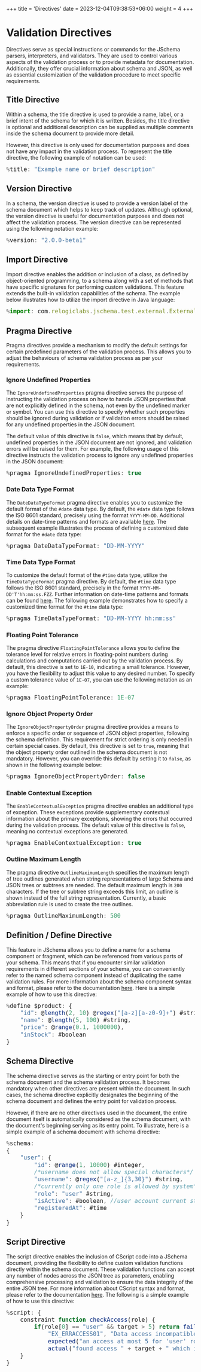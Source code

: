 +++
title = 'Directives'
date = 2023-12-04T09:38:53+06:00
weight = 4
+++

<style>
pre code { font-size: 1.1em; }
</style>

# Validation Directives
Directives serve as special instructions or commands for the JSchema parsers, interpreters, and validators. They are used to control various aspects of the validation process or to provide metadata for documentation. Additionally, they offer crucial information about schema and JSON, as well as essential customization of the validation procedure to meet specific requirements.

## Title Directive
Within a schema, the title directive is used to provide a name, label, or a brief intent of the schema for which it is written. Besides, the title directive is optional and additional description can be supplied as multiple comments inside the schema document to provide more detail.

However, this directive is only used for documentation purposes and does not have any impact in the validation process. To represent the title directive, the following example of notation can be used:
```js
%title: "Example name or brief description"
```

## Version Directive
In a schema, the version directive is used to provide a version label of the schema document which helps to keep track of updates. Although optional, the version directive is useful for documentation purposes and does not affect the validation process. The version directive can be represented using the following notation example:
```js
%version: "2.0.0-beta1"
```

## Import Directive
Import directive enables the addition or inclusion of a class, as defined by object-oriented programming, to a schema along with a set of methods that have specific signatures for performing custom validations. This feature extends the built-in validation capabilities of the schema. The example below illustrates how to utilize the import directive in Java language:
```js
%import: com.relogiclabs.jschema.test.external.ExternalFunctions
```

## Pragma Directive
Pragma directives provide a mechanism to modify the default settings for certain predefined parameters of the validation process. This allows you to adjust the behaviours of schema validation process as per your requirements.

### Ignore Undefined Properties
The `IgnoreUndefinedProperties` pragma directive serves the purpose of instructing the validation process on how to handle JSON properties that are not explicitly defined in the schema, not even by the undefined marker or symbol. You can use this directive to specify whether such properties should be ignored during validation or if validation errors should be raised for any undefined properties in the JSON document.

The default value of this directive is `false`, which means that by default, undefined properties in the JSON document are not ignored, and validation errors will be raised for them. For example, the following usage of this directive instructs the validation process to ignore any undefined properties in the JSON document:
```js
%pragma IgnoreUndefinedProperties: true
```

### Date Data Type Format
The `DateDataTypeFormat` pragma directive enables you to customize the default format of the `#date` data type. By default, the `#date` data type follows the ISO 8601 standard, precisely using the format `YYYY-MM-DD`. Additional details on date-time patterns and formats are available [here](/JSchema-Java/articles/datetime). The subsequent example illustrates the process of defining a customized date format for the `#date` data type:
```js
%pragma DateDataTypeFormat: "DD-MM-YYYY"
```

### Time Data Type Format
To customize the default format of the `#time` data type, utilize the `TimeDataTypeFormat` pragma directive. By default, the `#time` data type follows the ISO 8601 standard, precisely in the format `YYYY-MM-DD'T'hh:mm:ss.FZZ`. Further information on date-time patterns and formats can be found [here](/JSchema-Java/articles/datetime). The following example demonstrates how to specify a customized time format for the `#time` data type:
```js
%pragma TimeDataTypeFormat: "DD-MM-YYYY hh:mm:ss"
```

### Floating Point Tolerance
The pragma directive `FloatingPointTolerance` allows you to define the tolerance level for relative errors in floating-point numbers during calculations and computations carried out by the validation process. By default, this directive is set to `1E-10`, indicating a small tolerance. However, you have the flexibility to adjust this value to any desired number. To specify a custom tolerance value of `1E-07`, you can use the following notation as an example:
```js
%pragma FloatingPointTolerance: 1E-07
```

### Ignore Object Property Order
The `IgnoreObjectPropertyOrder` pragma directive provides a means to enforce a specific order or sequence of JSON object properties, following the schema definition. This requirement for strict ordering is only needed in certain special cases. By default, this directive is set to `true`, meaning that the object property order outlined in the schema document is not mandatory. However, you can override this default by setting it to `false`, as shown in the following example below:
```js
%pragma IgnoreObjectPropertyOrder: false
```

### Enable Contextual Exception
The `EnableContextualException` pragma directive enables an additional type of exception. These exceptions provide supplementary contextual information about the primary exceptions, showing the errors that occurred during the validation process. The default value of this directive is `false`, meaning no contextual exceptions are generated.
```js
%pragma EnableContextualException: true
```

### Outline Maximum Length
The pragma directive `OutlineMaximumLength` specifies the maximum length of tree outlines generated when string representations of large Schema and JSON trees or subtrees are needed. The default maximum length is `200` characters. If the tree or subtree string exceeds this limit, an outline is shown instead of the full string representation. Currently, a basic abbreviation rule is used to create the tree outlines.
```js
%pragma OutlineMaximumLength: 500
```

## Definition / Define Directive
This feature in JSchema allows you to define a name for a schema component or fragment, which can be referenced from various parts of your schema. This means that if you encounter similar validation requirements in different sections of your schema, you can conveniently refer to the named schema component instead of duplicating the same validation rules. For more information about the schema component syntax and format, please refer to the documentation [here](/JSchema-Java/articles/components). Here is a simple example of how to use this directive:
```js
%define $product: {
    "id": @length(2, 10) @regex("[a-z][a-z0-9]+") #string,
    "name": @length(5, 100) #string,
    "price": @range(0.1, 1000000),
    "inStock": #boolean
}
```

## Schema Directive
The schema directive serves as the starting or entry point for both the schema document and the schema validation process. It becomes mandatory when other directives are present within the document. In such cases, the schema directive explicitly designates the beginning of the schema document and defines the entry point for validation process.

However, if there are no other directives used in the document, the entire document itself is automatically considered as the schema document, with the document's beginning serving as its entry point. To illustrate, here is a simple example of a schema document with schema directive:
```js
%schema:
{
    "user": {
        "id": @range(1, 10000) #integer,
        /*username does not allow special characters*/
        "username": @regex("[a-z_]{3,30}") #string,
        /*currently only one role is allowed by system*/
        "role": "user" #string,
        "isActive": #boolean, //user account current status
        "registeredAt": #time
    }
}
```

## Script Directive
The script directive enables the inclusion of CScript code into a JSchema document, providing the flexibility to define custom validation functions directly within the schema document. These validation functions can accept any number of nodes across the JSON tree as parameters, enabling comprehensive processing and validation to ensure the data integrity of the entire JSON tree. For more information about CScript syntax and format, please refer to the documentation [here](/JSchema-Java/articles/cscript). The following is a simple example of how to use this directive:
```js
%script: {
    constraint function checkAccess(role) {
        if(role[0] == "user" && target > 5) return fail(
            "EX_ERRACCESS01", "Data access incompatible with 'user' role",
            expected("an access at most 5 for 'user' role"),
            actual("found access " + target + " which is greater than 5"));
    }
}
```